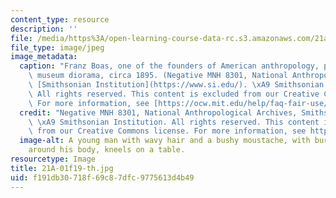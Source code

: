 ```yaml
---
content_type: resource
description: ''
file: /media/https%3A/open-learning-course-data-rc.s3.amazonaws.com/21a-01-how-culture-works-fall-2019/f191db30718f69c87dfc9775613d4b49_21A-01f19-th.jpg
file_type: image/jpeg
image_metadata:
  caption: "Franz Boas, one of the founders of American anthropology, posing for a\
    \ museum diorama, circa 1895. (Negative MNH 8301, National Anthropological Archives,\
    \ [Smithsonian Institution](https://www.si.edu/). \xA9 Smithsonian Institution.\
    \ All rights reserved. This content is excluded from our Creative Commons license.\
    \ For more information, see [https://ocw.mit.edu/help/faq-fair-use/](/help/faq-fair-use/).)"
  credit: "Negative MNH 8301, National Anthropological Archives, Smithsonian Institution.\
    \ \xA9 Smithsonian Institution. All rights reserved. This content is excluded\
    \ from our Creative Commons license. For more information, see https://ocw.mit.edu/help/faq-fair-use/."
  image-alt: A young man with wavy hair and a bushy moustache, with burlap draped
    around his body, kneels on a table.
resourcetype: Image
title: 21A-01f19-th.jpg
uid: f191db30-718f-69c8-7dfc-9775613d4b49
---
```

